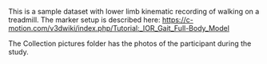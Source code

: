 This is a sample dataset with lower limb kinematic recording of walking on a treadmill.
The marker setup is described here: https://c-motion.com/v3dwiki/index.php/Tutorial:_IOR_Gait_Full-Body_Model

The Collection pictures folder has the photos of the participant during the study.
